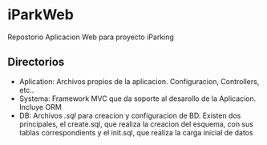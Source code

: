 # iParkWeb
Repostorio Aplicacion Web para proyecto iParking

## Directorios

- Aplication: Archivos propios de la aplicacion. Configuracion, Controllers, etc..
- Systema: Framework MVC que da soporte al desarollo de la Aplicacion. Incluye ORM
- DB: Archivos *.sql* para creacion y configuracion de BD. Existen dos principales, el
create.sql, que realiza la creacion del esquema, con sus tablas correspondients y el 
init.sql, que realiza la carga inicial de datos
